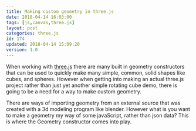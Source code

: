 ```yaml
---
title: Making custom geometry in three.js
date: 2018-04-14 16:03:00
tags: [js,canvas,three.js]
layout: post
categories: three.js
id: 174
updated: 2018-04-14 15:09:20
version: 1.0
---
```


When working with [three.js](https://threejs.org/) there are many built in geometry constructors that can be used to quickly make many simple, common, solid shapes like cubes, and spheres. However when getting into making an actual three.js project rather than just yet another simple rotating cube demo, there is going to be a need for a way to make custom geometry.

<!-- more -->

There are ways of importing geometry from an external source that was created with a 3d modeling program like blender. However what is you want to make a geometry my way of some javaScript, rather than json data? This is where the Geometry constructor comes into play.
